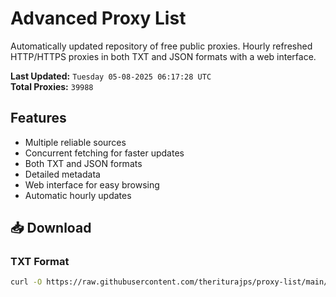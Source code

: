 # Advanced Proxy List

Automatically updated repository of free public proxies. Hourly refreshed HTTP/HTTPS proxies in both TXT and JSON formats with a web interface.

**Last Updated:** `Tuesday 05-08-2025 06:17:28 UTC`  
**Total Proxies:** `39988`

## Features
- Multiple reliable sources
- Concurrent fetching for faster updates
- Both TXT and JSON formats
- Detailed metadata
- Web interface for easy browsing
- Automatic hourly updates

## 📥 Download

### TXT Format
```bash
curl -O https://raw.githubusercontent.com/theriturajps/proxy-list/main/proxies.txt